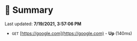 # 📖 Summary
Last updated: **7/19/2021, 3:57:06 PM**

- `GET` [https://google.com](https://google.com) - **Up** (140ms)
